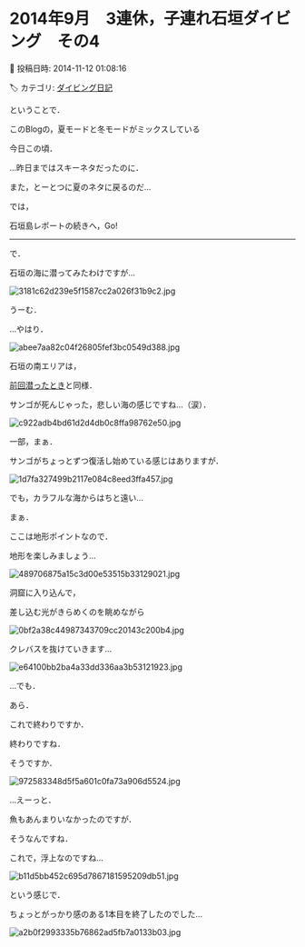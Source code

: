 # 2014年9月　3連休，子連れ石垣ダイビング　その4

📅 投稿日時: 2014-11-12 01:08:16

🏷️ カテゴリ: [ダイビング日記](ce3a7a8d424d112fce83ee85c81a0e344.md)

ということで．


このBlogの，夏モードと冬モードがミックスしている


今日この頃．





…昨日まではスキーネタだったのに．


また，とーとつに夏のネタに戻るのだ…





では，


石垣島レポートの続きへ，Go!


----





で．


石垣の海に潜ってみたわけですが…




![3181c62d239e5f1587cc2a026f31b9c2.jpg](images/3181c62d239e5f1587cc2a026f31b9c2.jpg)







うーむ．


…やはり．




![abee7aa82c04f26805fef3bc0549d388.jpg](images/abee7aa82c04f26805fef3bc0549d388.jpg)




石垣の南エリアは，


[前回潜ったとき](e39408587711f6b9ba1518d2e381fbf76.md)と同様．


サンゴが死んじゃった，悲しい海の感じですね…（涙）．




![c922adb4bd61d2d4db0c8ffa98762e50.jpg](images/c922adb4bd61d2d4db0c8ffa98762e50.jpg)







一部，まぁ．


サンゴがちょっとずつ復活し始めている感じはありますが．




![1d7fa327499b2117e084c8eed3ffa457.jpg](images/1d7fa327499b2117e084c8eed3ffa457.jpg)




でも，カラフルな海からはちと遠い…





まぁ．


ここは地形ポイントなので．


地形を楽しみましょう…




![489706875a15c3d00e53515b33129021.jpg](images/489706875a15c3d00e53515b33129021.jpg)




洞窟に入り込んで，


差し込む光がきらめくのを眺めながら




![0bf2a38c44987343709cc20143c200b4.jpg](images/0bf2a38c44987343709cc20143c200b4.jpg)




クレバスを抜けていきます…




![e64100bb2ba4a33dd336aa3b53121923.jpg](images/e64100bb2ba4a33dd336aa3b53121923.jpg)







…でも．


あら．


これで終わりですか．


終わりですね．


そうですか．




![972583348d5f5a601c0fa73a906d5524.jpg](images/972583348d5f5a601c0fa73a906d5524.jpg)




…えーっと．


魚もあんまりいなかったのですが．


そうなんですね．


これで，浮上なのですね…




![b11d5bb452c695d7867181595209db51.jpg](images/b11d5bb452c695d7867181595209db51.jpg)







という感じで．


ちょっとがっかり感のある1本目を終了したのでした…




![a2b0f2993335b76862ad5fb7a0133b03.jpg](images/a2b0f2993335b76862ad5fb7a0133b03.jpg)
